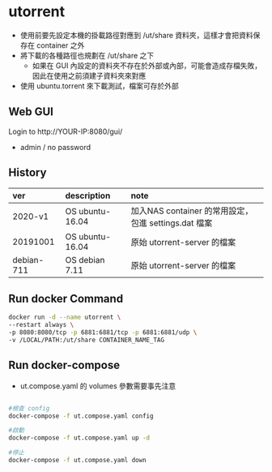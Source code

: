 # utorrent

- 使用前要先設定本機的掛載路徑對應到 /ut/share 資料夾，這樣才會把資料保存在 container 之外
- 將下載的各種路徑也規劃在 /ut/share 之下
  - 如果在 GUI 內設定的資料夾不存在於外部或內部，可能會造成存檔失敗，因此在使用之前須建子資料夾來對應
- 使用 ubuntu.torrent 來下載測試，檔案可存於外部

## Web GUI

Login to http://YOUR-IP:8080/gui/

- admin / no password

## History

|ver | description | note |
|:--- |:--- |:--- 
|2020-v1 | OS ubuntu-16.04 | 加入NAS container 的常用設定，包進 settings.dat 檔案 |
|20191001 | OS ubuntu-16.04 | 原始 utorrent-server 的檔案 |
|debian-711 | OS  debian 7.11 | 原始 utorrent-server 的檔案 |

## Run docker Command

```bash
docker run -d --name utorrent \
--restart always \
-p 8080:8080/tcp -p 6881:6881/tcp -p 6881:6881/udp \
-v /LOCAL/PATH:/ut/share CONTAINER_NAME_TAG
```

## Run docker-compose

- ut.compose.yaml 的 volumes 參數需要事先注意

```bash

#檢查 config
docker-compose -f ut.compose.yaml config

#啟動
docker-compose -f ut.compose.yaml up -d

#停止
docker-compose -f ut.compose.yaml down

```
